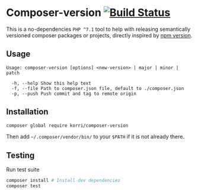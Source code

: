 # Composer-version [![Build Status](https://travis-ci.org/Korri/composer-version.svg?branch=master)](https://travis-ci.org/Korri/composer-version)

This is a no-dependencies `PHP ^7.1` tool to help with releasing semantically
versioned composer packages or projects, directly inspired by [npm version](https://docs.npmjs.com/cli/version).


## Usage

```
Usage: composer-version [options] <new-version> | major | minor | patch

  -h, --help Show this help text
  -f, --file Path to composer.json file, default to ./composer.json
  -p, --push Push commit and tag to remote origin
```


## Installation

```bash
composer global require korri/composer-version
```
Then add `~/.composer/vendor/bin/` to your `$PATH` if it is not already there.

## Testing

Run test suite
```bash
composer install # Install dev dependencies
composer test
```